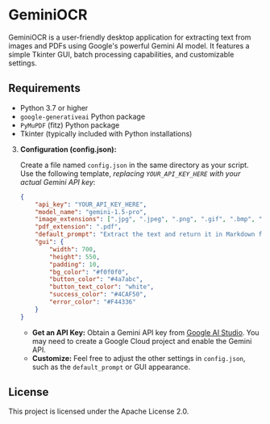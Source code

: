 # GeminiOCR

GeminiOCR is a user-friendly desktop application for extracting text from images and PDFs using Google's powerful Gemini AI model. It features a simple Tkinter GUI, batch processing capabilities, and customizable settings.

## Requirements

*   Python 3.7 or higher
*   `google-generativeai` Python package
*   `PyMuPDF` (fitz) Python package
*   Tkinter (typically included with Python installations)

3.  **Configuration (config.json):**

    Create a file named `config.json` in the same directory as your script.  Use the following template, *replacing `YOUR_API_KEY_HERE` with your actual Gemini API key*:

    ```json
    {
        "api_key": "YOUR_API_KEY_HERE",
        "model_name": "gemini-1.5-pro",
        "image_extensions": [".jpg", ".jpeg", ".png", ".gif", ".bmp", ".tiff", ".webp"],
        "pdf_extension": ".pdf",
        "default_prompt": "Extract the text and return it in Markdown format.",
        "gui": {
            "width": 700,
            "height": 550,
            "padding": 10,
            "bg_color": "#f0f0f0",
            "button_color": "#4a7abc",
            "button_text_color": "white",
            "success_color": "#4CAF50",
            "error_color": "#F44336"
        }
    }
    ```

    *   **Get an API Key:** Obtain a Gemini API key from [Google AI Studio](https://aistudio.google.com/).  You may need to create a Google Cloud project and enable the Gemini API.
    *   **Customize:**  Feel free to adjust the other settings in `config.json`, such as the `default_prompt` or GUI appearance.

## License

This project is licensed under the Apache License 2.0.

